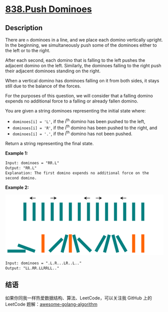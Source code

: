 # [838.Push Dominoes][title]

## Description
There are `n` dominoes in a line, and we place each domino vertically upright. In the beginning, we simultaneously push some of the dominoes either to the left or to the right.

After each second, each domino that is falling to the left pushes the adjacent domino on the left. Similarly, the dominoes falling to the right push their adjacent dominoes standing on the right.

When a vertical domino has dominoes falling on it from both sides, it stays still due to the balance of the forces.

For the purposes of this question, we will consider that a falling domino expends no additional force to a falling or already fallen domino.

You are given a string dominoes representing the initial state where:

- `dominoes[i] = 'L'`, if the i<sup>th</sup> domino has been pushed to the left,
- `dominoes[i] = 'R'`, if the i<sup>th</sup> domino has been pushed to the right, and
- `dominoes[i] = '.'`, if the i<sup>th</sup> domino has not been pushed.

Return a string representing the final state.

**Example 1:**

```
Input: dominoes = "RR.L"
Output: "RR.L"
Explanation: The first domino expends no additional force on the second domino.
```

**Example 2:**  

![1](./domino.png)

```
Input: dominoes = ".L.R...LR..L.."
Output: "LL.RR.LLRRLL.."
```

## 结语

如果你同我一样热爱数据结构、算法、LeetCode，可以关注我 GitHub 上的 LeetCode 题解：[awesome-golang-algorithm][me]

[title]: https://leetcode.com/problems/push-dominoes/
[me]: https://github.com/kylesliu/awesome-golang-algorithm
